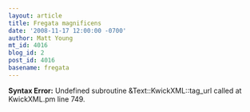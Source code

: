 ```yaml
---
layout: article
title: Fregata magnificens
date: '2008-11-17 12:00:00 -0700'
author: Matt Young
mt_id: 4016
blog_id: 2
post_id: 4016
basename: fregata
---
```

<p><strong>Syntax Error:</strong> Undefined subroutine &Text::KwickXML::tag_url called at KwickXML.pm line 749.
</p>
